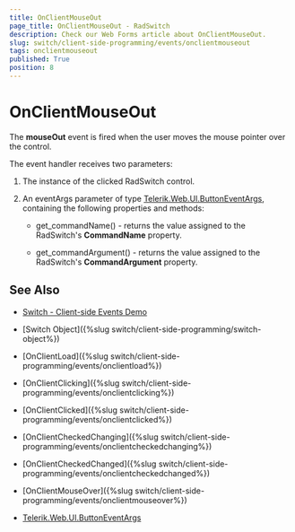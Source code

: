 ```yaml
---
title: OnClientMouseOut
page_title: OnClientMouseOut - RadSwitch
description: Check our Web Forms article about OnClientMouseOut.
slug: switch/client-side-programming/events/onclientmouseout
tags: onclientmouseout
published: True
position: 8
---
```


# OnClientMouseOut

The **mouseOut** event is fired when the user moves the mouse pointer over the control.

The event handler receives two parameters:

1. The instance of the clicked RadSwitch control.

1. An eventArgs parameter of type [Telerik.Web.UI.ButtonEventArgs](https://docs.telerik.com/devtools/aspnet-ajax/api/client/args/Telerik.Web.UI.ButtonEventArgs), containing the following properties and methods:

	* get_commandName() - returns the value assigned to the RadSwitch's **CommandName** property.

	* get_commandArgument() - returns the value assigned to the RadSwitch's **CommandArgument** property.


## See Also

 * [Switch - Client-side Events Demo](https://demos.telerik.com/aspnet-ajax/switch/client-side-api/client-side-events/defaultcs.aspx)

 * [Switch Object]({%slug switch/client-side-programming/switch-object%})
 
 * [OnClientLoad]({%slug switch/client-side-programming/events/onclientload%})
 
 * [OnClientClicking]({%slug switch/client-side-programming/events/onclientclicking%})
 
 * [OnClientClicked]({%slug switch/client-side-programming/events/onclientclicked%})
 
 * [OnClientCheckedChanging]({%slug switch/client-side-programming/events/onclientcheckedchanging%})

 * [OnClientCheckedChanged]({%slug switch/client-side-programming/events/onclientcheckedchanged%})
 
 * [OnClientMouseOver]({%slug switch/client-side-programming/events/onclientmouseover%})

 * [Telerik.Web.UI.ButtonEventArgs](https://docs.telerik.com/devtools/aspnet-ajax/api/client/args/Telerik.Web.UI.ButtonEventArgs)
